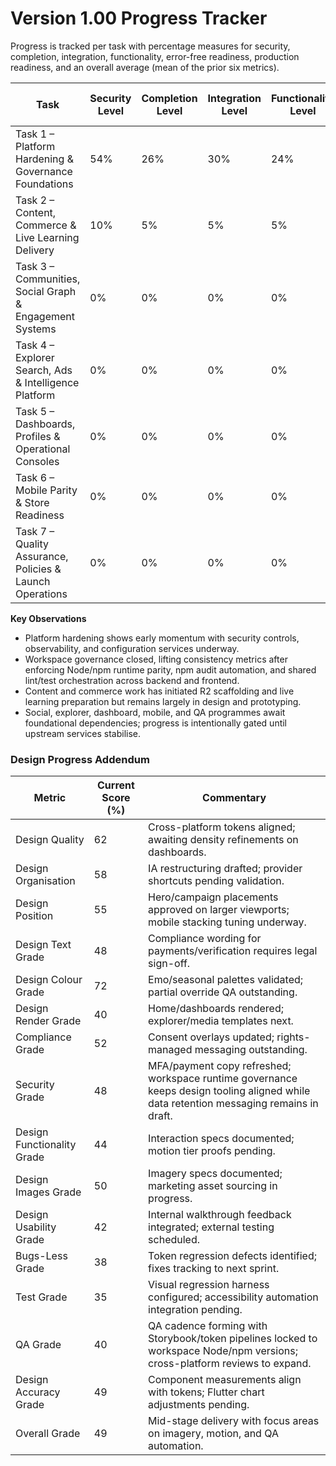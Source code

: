 # Version 1.00 Progress Tracker

Progress is tracked per task with percentage measures for security, completion, integration, functionality, error-free readiness, production readiness, and an overall average (mean of the prior six metrics).

| Task | Security Level | Completion Level | Integration Level | Functionality Level | Error-Free Level | Production Level | Overall Level |
| --- | --- | --- | --- | --- | --- | --- | --- |
| Task 1 – Platform Hardening & Governance Foundations | 54% | 26% | 30% | 24% | 36% | 20% | 32% |
| Task 2 – Content, Commerce & Live Learning Delivery | 10% | 5% | 5% | 5% | 5% | 0% | 5% |
| Task 3 – Communities, Social Graph & Engagement Systems | 0% | 0% | 0% | 0% | 0% | 0% | 0% |
| Task 4 – Explorer Search, Ads & Intelligence Platform | 0% | 0% | 0% | 0% | 0% | 0% | 0% |
| Task 5 – Dashboards, Profiles & Operational Consoles | 0% | 0% | 0% | 0% | 0% | 0% | 0% |
| Task 6 – Mobile Parity & Store Readiness | 0% | 0% | 0% | 0% | 0% | 0% | 0% |
| Task 7 – Quality Assurance, Policies & Launch Operations | 0% | 0% | 0% | 0% | 0% | 0% | 0% |

**Key Observations**
- Platform hardening shows early momentum with security controls, observability, and configuration services underway.
- Workspace governance closed, lifting consistency metrics after enforcing Node/npm runtime parity, npm audit automation, and shared lint/test orchestration across backend and frontend.
- Content and commerce work has initiated R2 scaffolding and live learning preparation but remains largely in design and prototyping.
- Social, explorer, dashboard, mobile, and QA programmes await foundational dependencies; progress is intentionally gated until upstream services stabilise.

### Design Progress Addendum
| Metric | Current Score (%) | Commentary |
| --- | --- | --- |
| Design Quality | 62 | Cross-platform tokens aligned; awaiting density refinements on dashboards. |
| Design Organisation | 58 | IA restructuring drafted; provider shortcuts pending validation. |
| Design Position | 55 | Hero/campaign placements approved on larger viewports; mobile stacking tuning underway. |
| Design Text Grade | 48 | Compliance wording for payments/verification requires legal sign-off. |
| Design Colour Grade | 72 | Emo/seasonal palettes validated; partial override QA outstanding. |
| Design Render Grade | 40 | Home/dashboards rendered; explorer/media templates next. |
| Compliance Grade | 52 | Consent overlays updated; rights-managed messaging outstanding. |
| Security Grade | 48 | MFA/payment copy refreshed; workspace runtime governance keeps design tooling aligned while data retention messaging remains in draft. |
| Design Functionality Grade | 44 | Interaction specs documented; motion tier proofs pending. |
| Design Images Grade | 50 | Imagery specs documented; marketing asset sourcing in progress. |
| Design Usability Grade | 42 | Internal walkthrough feedback integrated; external testing scheduled. |
| Bugs-Less Grade | 38 | Token regression defects identified; fixes tracking to next sprint. |
| Test Grade | 35 | Visual regression harness configured; accessibility automation integration pending. |
| QA Grade | 40 | QA cadence forming with Storybook/token pipelines locked to workspace Node/npm versions; cross-platform reviews to expand. |
| Design Accuracy Grade | 49 | Component measurements align with tokens; Flutter chart adjustments pending. |
| Overall Grade | 49 | Mid-stage delivery with focus areas on imagery, motion, and QA automation. |
